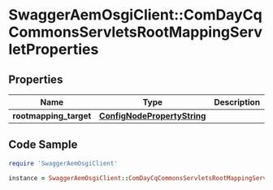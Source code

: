 # SwaggerAemOsgiClient::ComDayCqCommonsServletsRootMappingServletProperties

## Properties

Name | Type | Description | Notes
------------ | ------------- | ------------- | -------------
**rootmapping_target** | [**ConfigNodePropertyString**](ConfigNodePropertyString.md) |  | [optional] 

## Code Sample

```ruby
require 'SwaggerAemOsgiClient'

instance = SwaggerAemOsgiClient::ComDayCqCommonsServletsRootMappingServletProperties.new(rootmapping_target: null)
```



